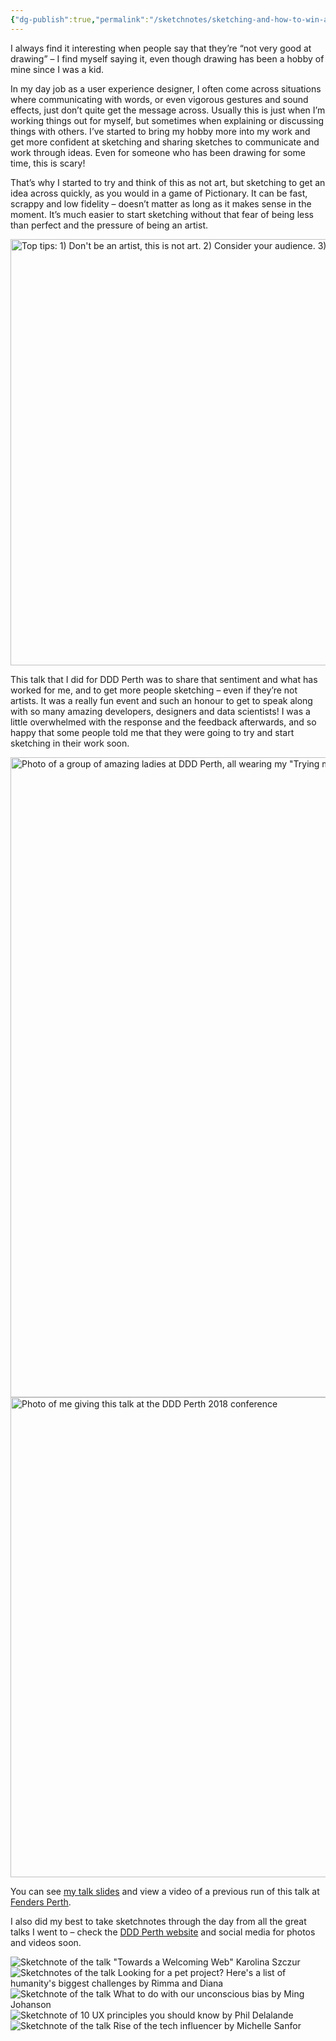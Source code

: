 ```yaml
---
{"dg-publish":true,"permalink":"/sketchnotes/sketching-and-how-to-win-at-pictionary/","title":"Sketching & How to Win at Pictionary (and DDD Perth 2018 sketchnotes)","tags":["sketching","sketchnotes"],"created":"2022-12-21T21:23:11.517+08:00","updated":"2023-11-01T15:18:15.747+08:00"}
---
```



<p>I always find it interesting when people say that they’re “not very good at drawing” &#8211; I find myself saying it, even though drawing has been a hobby of mine since I was a kid.</p>


<p>In my day job as a user experience designer, I often come across situations where communicating with words, or even vigorous gestures and sound effects, just don’t quite get the message across. Usually this is just when I’m working things out for myself, but sometimes when explaining or discussing things with others. I’ve started to bring my hobby more into my work and get more confident at sketching and sharing sketches to communicate and work through ideas. Even for someone who has been drawing for some time, this is scary!</p>



<p>That’s why I started to try and think of this as not art, but sketching to get an idea across quickly, as you would in a game of Pictionary. It can be fast, scrappy and low fidelity &#8211; doesn’t matter as long as it makes sense in the moment. It’s much easier to start sketching without that fear of being less than perfect and the pressure of being an artist.</p>

<img decoding="async" loading="lazy" width="1024" height="682" src="assets/sketching/tips.jpg" alt="Top tips: 1) Don't be an artist, this is not art. 2) Consider your audience. 3) Make it snappy. 4) Use what you got. 5) Think, then sketch">

<p>This talk that I did for DDD Perth was to share that sentiment and what has worked for me, and to get more people sketching &#8211; even if they’re not artists. It was a really fun event and such an honour to get to speak along with so many amazing developers, designers and data scientists! I was a little overwhelmed with the response and the feedback afterwards, and so happy that some people told me that they were going to try and start sketching in their work soon.</p>

<img decoding="async" loading="lazy" width="1024" height="1024" src="assets/sketching/Djz9aB6UYAAY5c7.jpg-large-1024x1024.jpg" alt="Photo of a group of amazing ladies at DDD Perth, all wearing my &quot;Trying my best&quot; pin!">

<img decoding="async" loading="lazy" width="1024" height="768" src="assets/sketching/Djuo5OfVsAAl7K4.jpg-large-1024x768.jpg" alt="Photo of me giving this talk at the DDD Perth 2018 conference">

<p>You can see <a href="https://www.slideshare.net/TeresaWatts2/sketching-how-to-win-at-pictionary">my talk slides</a> and view a video of a previous run of this talk at <a href="https://www.youtube.com/watch?v=8G53zvXYvCs&amp;list=PLyCSv9bsOKvB96Qh3_J3CnoDPTDseavkC">Fenders Perth</a>.</p>

<p>I also did my best to take sketchnotes through the day from all the great talks I went to &#8211; check the <a href="https://dddperth.com/">DDD Perth website</a> and social media for photos and videos soon.</p>

<img decoding="async" loading="lazy" src="assets/sketching/img_1163.jpg" alt="Sketchnote of the talk &quot;Towards a Welcoming Web&quot; Karolina Szczur">

<img decoding="async" loading="lazy" src="assets/sketching/img_1164.jpg" alt="Sketchnotes of the talk Looking for a pet project? Here's a list of humanity's biggest challenges by Rimma and Diana">

<img decoding="async" loading="lazy" src="assets/sketching/img_1161.jpg" alt="Sketchnote of the talk What to do with our unconscious bias by Ming Johanson">

<img decoding="async" loading="lazy" src="assets/sketching/img_1162.jpg" alt="Sketchnote of 10 UX principles you should know by Phil Delalande">

<img decoding="async" loading="lazy" src="assets/sketching/img_1165.jpg" alt="Sketchnote of the talk Rise of the tech influencer by Michelle Sanfor">
	